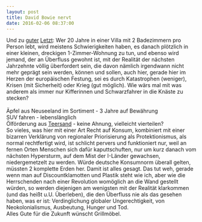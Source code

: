 ```yaml
---
layout: post
title: David Bowie nervt	
date: 2016-02-06 08:37:00
---
```


Und zu [guter](http://grillmoebel.github.io/2016/01/29/eightyninth-post/) [Letzt](http://grillmoebel.github.io/2016/01/28/eightyeighth-post/): Wer 20 Jahre in einer Villa mit 2 Badezimmern pro Person lebt, wird meistens Schwierigkeiten haben, es danach plötzlich in einer kleinen, dreckigen 1-Zimmer-Wohnung zu tun, und ebenso wird jemand, der an Überfluss gewohnt ist, mit der Realität der nächsten Jahrzehnte völlig überfordert sein, die davon nämlich irgendwann nicht mehr geprägt sein werden, können und sollen, auch hier, gerade hier im Herzen der europäischen Festung, sei es durch Katastrophen (weniger), Krisen (mit Sicherheit) oder Krieg (gut möglich). Wie wärs mal mit was anderem als immer nur Kifferinnen und Schwarzfahrer in die Knäste zu stecken?<br>
<br>
Äpfel aus Neuseeland im Sortiment - 3 Jahre auf Bewährung<br>
SUV fahren - lebenslänglich<br>
Ölförderung aus [Teersand](http://cdn.lightgalleries.net/4bd5ec0174be3/images/ts-sept-5890-3.jpg) - keine Ahnung, vielleicht vierteilen?<br>
So vieles, was hier mit einer Art Recht auf Konsum, kombiniert mit einer bizarren Verklärung von regionaler Priorisierung als Protektionismus, als normal rechtfertigt wird, ist schlicht pervers und funktioniert nur, weil an fernen Orten Menschen sich dafür kaputtschuften, nur um kurz danach vom nächsten Hypersturm, auf dem Mist der I-Länder gewachsen, niedergemetzelt zu werden. Würde deutsche Konsumnorm überall gelten, müssten 2 komplette Erden her. Damit ist alles gesagt. Das tut weh, gerade wenn man auf Discountklamotten und Plastik steht wie ich, aber wie die Herrschenden nach einer Revolution womöglich an die Wand gestellt würden, so werden diejenigen am wenigsten mit der Realität klarkommen (und das heißt u.U. Überleben), die den Überfluss nie als das gesehen haben, was er ist: Verdinglichung globaler Ungerechtigkeit, von Neokolonialismus, Ausbeutung, Hunger und Tod.<br> Alles Gute für die Zukunft wünscht Grillmöbel.
